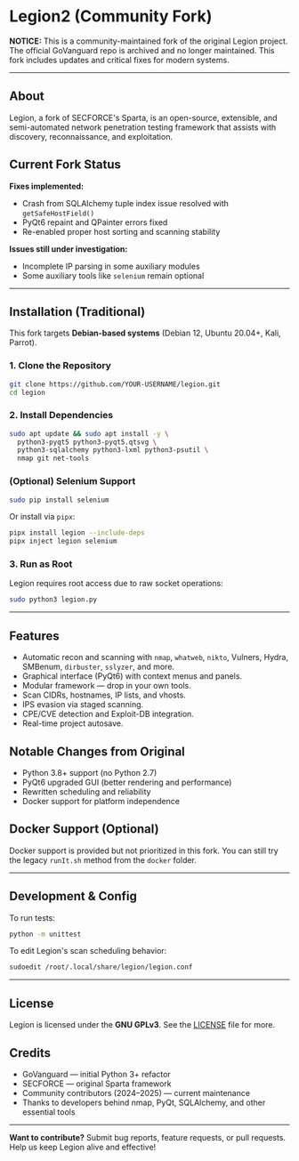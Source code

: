 # Legion2 (Community Fork)

**NOTICE:** This is a community-maintained fork of the original Legion project. The official GoVanguard repo is archived and no longer maintained. This fork includes updates and critical fixes for modern systems.

---


## About

Legion, a fork of SECFORCE's Sparta, is an open-source, extensible, and semi-automated network penetration testing framework that assists with discovery, reconnaissance, and exploitation.

## Current Fork Status

**Fixes implemented:**

* Crash from SQLAlchemy tuple index issue resolved with `getSafeHostField()`
* PyQt6 repaint and QPainter errors fixed
* Re-enabled proper host sorting and scanning stability

**Issues still under investigation:**

* Incomplete IP parsing in some auxiliary modules
* Some auxiliary tools like `selenium` remain optional

---

## Installation (Traditional)

This fork targets **Debian-based systems** (Debian 12, Ubuntu 20.04+, Kali, Parrot).

### 1. Clone the Repository

```bash
git clone https://github.com/YOUR-USERNAME/legion.git
cd legion
```

### 2. Install Dependencies

```bash
sudo apt update && sudo apt install -y \
  python3-pyqt5 python3-pyqt5.qtsvg \
  python3-sqlalchemy python3-lxml python3-psutil \
  nmap git net-tools
```

### (Optional) Selenium Support

```bash
sudo pip install selenium
```

Or install via `pipx`:

```bash
pipx install legion --include-deps
pipx inject legion selenium
```

### 3. Run as Root

Legion requires root access due to raw socket operations:

```bash
sudo python3 legion.py
```

---

## Features

* Automatic recon and scanning with `nmap`, `whatweb`, `nikto`, Vulners, Hydra, SMBenum, `dirbuster`, `sslyzer`, and more.
* Graphical interface (PyQt6) with context menus and panels.
* Modular framework — drop in your own tools.
* Scan CIDRs, hostnames, IP lists, and vhosts.
* IPS evasion via staged scanning.
* CPE/CVE detection and Exploit-DB integration.
* Real-time project autosave.

## Notable Changes from Original

* Python 3.8+ support (no Python 2.7)
* PyQt6 upgraded GUI (better rendering and performance)
* Rewritten scheduling and reliability
* Docker support for platform independence

## Docker Support (Optional)

Docker support is provided but not prioritized in this fork. You can still try the legacy `runIt.sh` method from the `docker` folder.

---

## Development & Config

To run tests:

```bash
python -m unittest
```

To edit Legion's scan scheduling behavior:

```bash
sudoedit /root/.local/share/legion/legion.conf
```

---

## License

Legion is licensed under the **GNU GPLv3**. See the [LICENSE](https://github.com/GoVanguard/legion/blob/master/LICENSE) file for more.

## Credits

* GoVanguard — initial Python 3+ refactor
* SECFORCE — original Sparta framework
* Community contributors (2024–2025) — current maintenance
* Thanks to developers behind nmap, PyQt, SQLAlchemy, and other essential tools

---

**Want to contribute?** Submit bug reports, feature requests, or pull requests. Help us keep Legion alive and effective!
